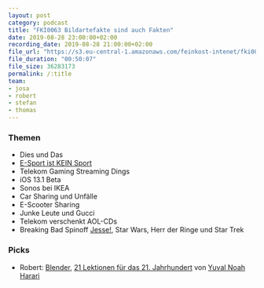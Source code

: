 ```yaml
---
layout: post
category: podcast
title: "FKI0063 Bildartefakte sind auch Fakten"
date: 2019-08-28 23:00:00+02:00
recording_date: 2019-08-28 21:00:00+02:00
file_url: "https://s3.eu-central-1.amazonaws.com/feinkost-intenet/fki0063.mp3"
file_duration: "00:50:07"
file_size: 36283173
permalink: /:title
team:
- josa
- robert
- stefan
- thomas
---
```


### Themen

- Dies und Das
- [E-Sport ist KEIN Sport](https://www.spiegel.de/sport/sonst/e-sports-ist-kein-sport-sagt-gutachten-des-olympischen-sportbunds-a-1283793.html)
- Telekom Gaming Streaming Dings
- iOS 13.1 Beta
- Sonos bei IKEA
- Car Sharing und Unfälle
- E-Scooter Sharing
- Junke Leute und Gucci
- Telekom verschenkt AOL-CDs
- Breaking Bad Spinoff [Jesse!](https://www.imdb.com/title/tt3466772/), Star Wars, Herr der Ringe und Star Trek

### Picks

- Robert: [Blender](https://www.blender.org), [21 Lektionen für das 21. Jahrhundert](https://www.ynharari.com/book/21-lessons/) von [Yuval Noah Harari](https://www.youtube.com/watch?v=nzj7Wg4DAbs)

